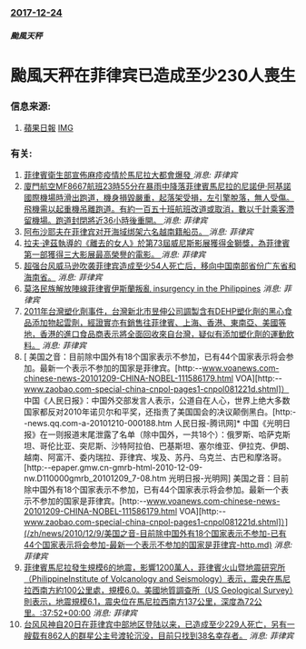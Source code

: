 ### [2017-12-24](/news/2017/12/24/index.md)

##### 颱風天秤
# 颱風天秤在菲律宾已造成至少230人喪生 




### 信息来源:

1. [蘋果日報](https://hk.news.appledaily.com/international/daily/article/20171225/20254884) [IMG](https://static.appledaily.hk/images/apple-photos/apple/20171225/720pix/phi01.jpg)

### 有关:

1. [菲律賓衛生部宣佈麻疹疫情於馬尼拉大都會爆發 ](/zh/news/2019/02/6/菲律賓衛生部宣佈麻疹疫情於馬尼拉大都會爆發.md) _消息: 菲律宾_
2. [ 廈門航空MF8667航班23時55分在暴雨中降落菲律賓馬尼拉的尼諾伊·阿基諾國際機場時滑出跑道，機身損毀嚴重，起落架受損，左引擎脫落，無人受傷。飛機需以起重機吊離跑道。有約一百五十班航班改道或取消，數以千計乘客滯留機場。跑道封閉將近36小時後重開。 ](/zh/news/2018/08/16/廈門航空MF8667航班23時55分在暴雨中降落菲律賓馬尼拉的尼諾伊-阿基諾國際機場時滑出跑道-機身損毀嚴重-起落架受.md) _消息: 菲律宾_
3. [阿布沙耶夫在菲律宾对开海域绑架六名越南籍船员。 ](/zh/news/2016/11/12/阿布沙耶夫在菲律宾对开海域绑架六名越南籍船员.md) _消息: 菲律宾_
4. [拉夫·達茲執導的《離去的女人》於第73屆威尼斯影展獲得金獅獎，為菲律賓第一部獲得三大影展最高榮譽的電影。 ](/zh/news/2016/09/10/拉夫-達茲執導的-離去的女人-於第73屆威尼斯影展獲得金獅獎-為菲律賓第一部獲得三大影展最高榮譽的電影.md) _消息: 菲律宾_
5. [超强台风威马逊吹袭菲律宾造成至少54人死亡后，移向中国南部省份广东省和海南省。](/zh/news/2014/07/18/超强台风威马逊吹袭菲律宾造成至少54人死亡后-移向中国南部省份广东省和海南省.md) _消息: 菲律宾_
6. [ 莫洛民族解放陣線菲律賓伊斯蘭叛亂 insurgency in the Philippines](/zh/news/2013/09/12/莫洛民族解放陣線菲律賓伊斯蘭叛亂-insurgency-in-the-Philippines.md) _消息: 菲律宾_
7. [2011年台灣塑化劑事件，台灣新北市昱伸公司調製含有DEHP塑化劑的黑心食品添加物起雲劑，經證實亦有銷售往菲律賓、上海、香港、東南亞、美國等地，香港的進口食品商表示將全面回收來自台灣，疑似有添加塑化劑的運動飲料。](/zh/news/2011/05/25/2011年台灣塑化劑事件-台灣新北市昱伸公司調製含有DEHP塑化劑的黑心食品添加物起雲劑-經證實亦有銷售往菲律賓-上海.md) _消息: 菲律宾_
8. [ 美国之音：目前除中国外有18个国家表示不参加，已有44个国家表示将会参加。最新一个表示不参加的国家是菲律宾。[http:--www.voanews.com-chinese-news-20101209-CHINA-NOBEL-111586179.html VOA][http:--www.zaobao.com-special-china-cnpol-pages1-cnpol081221d.shtml]） 中国《人民日报》：中国外交部发言人表示，公道自在人心，世界上绝大多数国家都反对2010年诺贝尔和平奖，还指责了美国国会的决议颠倒黑白。[http:--news.qq.com-a-20101210-000188.htm 人民日报-腾讯网]* 中国《光明日报》在一则报道末尾泄露了名单（除中国外，一共18个）：俄罗斯、哈萨克斯坦、哥伦比亚、突尼斯、沙特阿拉伯、巴基斯坦、塞尔维亚、伊拉克、伊朗、越南、阿富汗、委内瑞拉、菲律宾、埃及、苏丹、乌克兰、古巴和摩洛哥。[http:--epaper.gmw.cn-gmrb-html-2010-12-09-nw.D110000gmrb_20101209_7-08.htm 光明日报-光明网] 美国之音：目前除中国外有18个国家表示不参加，已有44个国家表示将会参加。最新一个表示不参加的国家是菲律宾。[http:--www.voanews.com-chinese-news-20101209-CHINA-NOBEL-111586179.html VOA][http:--www.zaobao.com-special-china-cnpol-pages1-cnpol081221d.shtml]）](/zh/news/2010/12/9/美国之音-目前除中国外有18个国家表示不参加-已有44个国家表示将会参加-最新一个表示不参加的国家是菲律宾-http.md) _消息: 菲律宾_
9. [ 菲律賓馬尼拉發生規模6的地震，影響1200萬人，菲律賓火山暨地震研究所（PhilippineInstitute of Volcanology and Seismology）表示，震央在馬尼拉西南方約100公里處，規模6.0。美國地質調查所（US Geological Survey）則表示，地震規模6.1，震央位在馬尼拉西南方137公里，深度為72公里。:37:52+00:00](/zh/news/2010/03/25/菲律賓馬尼拉發生規模6的地震-影響1200萬人-菲律賓火山暨地震研究所-PhilippineInstitute-of.md) _消息: 菲律宾_
10. [台风风神自20日在菲律宾中部地区登陆以来，已造成至少229人死亡，另有一艘载有862人的群星公主号渡轮沉没，目前只找到38名幸存者。](/zh/news/2008/06/22/台风风神自20日在菲律宾中部地区登陆以来-已造成至少229人死亡-另有一艘载有862人的群星公主号渡轮沉没-目前只找到3.md) _消息: 菲律宾_

